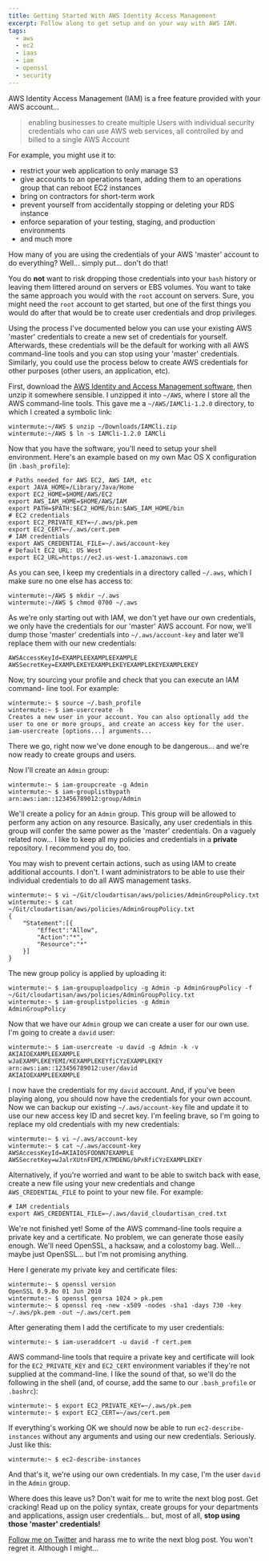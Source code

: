 ```yaml
---
title: Getting Started With AWS Identity Access Management
excerpt: Follow along to get setup and on your way with AWS IAM.
tags:
  - aws
  - ec2
  - iaas
  - iam
  - openssl
  - security
---
```


AWS Identity Access Management (IAM) is a free feature provided with your AWS
account...

> enabling businesses to create multiple Users with individual security credentials who can use AWS web services, all controlled by and billed to a single AWS Account

For example, you might use it to:

  * restrict your web application to only manage S3
  * give accounts to an operations team, adding them to an operations group that can reboot EC2 instances
  * bring on contractors for short-term work
  * prevent yourself from accidentally stopping or deleting your RDS instance
  * enforce separation of your testing, staging, and production environments
  * and much more
  
How many of you are using the credentials of your AWS 'master' account to do everything? Well... simply put... don't do that!

You do **not** want to risk dropping those credentials into your `bash` history or leaving them littered around on servers or EBS volumes. You want to take the same approach you would with the `root` account on servers. Sure, you might need the `root` account to get started, but one of the first things you would do after that would be to create user credentials and drop privileges.

Using the process I've documented below you can use your existing AWS 'master' credentials to create a new set of credentials for yourself. Afterwards, these credentials will be the default for working with all AWS command-line tools and you can stop using your 'master' credentials. Similarly, you could use the process below to create AWS credentials for other purposes (other users, an application, etc).

First, download the [AWS Identity and Access Management software](http://aws.amazon.com/developertools/AWS-Identity-and-Access-Management/4143), then unzip it somewhere sensible. I unzipped it into `~/AWS`, where I store all the AWS command-line tools. This gave me a `~/AWS/IAMCli-1.2.0` directory, to which I created a symbolic link:


~~~ console
wintermute:~/AWS $ unzip ~/Downloads/IAMCli.zip
wintermute:~/AWS $ ln -s IAMCli-1.2.0 IAMCli
~~~

Now that you have the software, you'll need to setup your shell environment.  Here's an example based on my own Mac OS X configuration (in `.bash_profile`):

~~~ shell
# Paths needed for AWS EC2, AWS IAM, etc
export JAVA_HOME=/Library/Java/Home
export EC2_HOME=$HOME/AWS/EC2
export AWS_IAM_HOME=$HOME/AWS/IAM
export PATH=$PATH:$EC2_HOME/bin:$AWS_IAM_HOME/bin  
# EC2 credentials
export EC2_PRIVATE_KEY=~/.aws/pk.pem
export EC2_CERT=~/.aws/cert.pem  
# IAM credentials
export AWS_CREDENTIAL_FILE=~/.aws/account-key  
# Default EC2 URL: US West
export EC2_URL=https://ec2.us-west-1.amazonaws.com
~~~

As you can see, I keep my credentials in a directory called `~/.aws`, which I make sure no one else has access to:

~~~ console
wintermute:~/AWS $ mkdir ~/.aws
wintermute:~/AWS $ chmod 0700 ~/.aws
~~~

As we're only starting out with IAM, we don't yet have our own credentials, we only have the credentials for our 'master' AWS account. For now, we'll dump those 'master' credentials into `~/.aws/account-key` and later we'll replace them with our new credentials:


~~~ text
AWSAccessKeyId=EXAMPLEEXAMPLEEXAMPLE
AWSSecretKey=EXAMPLEKEYEXAMPLEKEYEXAMPLEKEYEXAMPLEKEY
~~~

Now, try sourcing your profile and check that you can execute an IAM command- line tool. For example:

~~~ console
wintermute:~ $ source ~/.bash_profile
wintermute:~ $ iam-usercreate -h  
Creates a new user in your account. You can also optionally add the user to one or more groups, and create an access key for the user.  
iam-usercreate [options...] arguments...  
~~~

There we go, right now we've done enough to be dangerous... and we're now ready to create groups and users.

Now I'll create an `Admin` group:

~~~ console
wintermute:~ $ iam-groupcreate -g Admin
wintermute:~ $ iam-grouplistbypath
arn:aws:iam::123456789012:group/Admin
~~~

We'll create a policy for an `Admin` group. This group will be allowed to perform any action on any resource. Basically, any user credentials in this group will confer the same power as the 'master' credentials. On a vaguely related now... I like to keep all my policies and credentials in a **private** repository. I recommend you do, too.

You may wish to prevent certain actions, such as using IAM to create additional accounts. I don't. I want administrators to be able to use their individual credentials to do all AWS management tasks.

~~~ console
wintermute:~ $ vi ~/Git/cloudartisan/aws/policies/AdminGroupPolicy.txt
wintermute:~ $ cat ~/Git/cloudartisan/aws/policies/AdminGroupPolicy.txt
{
    "Statement":[{
        "Effect":"Allow",
        "Action":"*",
        "Resource":"*"
    }]
}
~~~

The new group policy is applied by uploading it:
    
~~~ console
wintermute:~ $ iam-groupuploadpolicy -g Admin -p AdminGroupPolicy -f ~/Git/cloudartisan/aws/policies/AdminGroupPolicy.txt
wintermute:~ $ iam-grouplistpolicies -g Admin
AdminGroupPolicy
~~~

Now that we have our `Admin` group we can create a user for our own use. I'm going to create a `david` user:

~~~ console
wintermute:~ $ iam-usercreate -u david -g Admin -k -v
AKIAIOEXAMPLEEXAMPLE
wJaEXAMPLEKEYEMI/KEXAMPLEKEYfiCYzEXAMPLEKEY
arn:aws:iam::123456789012:user/david
AKIAIOEXAMPLEEXAMPLE
~~~

I now have the credentials for my `david` account. And, if you've been playing along, you should now have the credentials for your own account. Now we can backup our existing `~/.aws/account-key` file and update it to use our new access key ID and secret key. I'm feeling brave, so I'm going to replace my old credentials with my new credentials:

~~~ console
wintermute:~ $ vi ~/.aws/account-key
wintermute:~ $ cat ~/.aws/account-key
AWSAccessKeyId=AKIAIOSFODNN7EXAMPLE
AWSSecretKey=wJalrXUtnFEMI/K7MDENG/bPxRfiCYzEXAMPLEKEY
~~~

Alternatively, if you're worried and want to be able to switch back with ease, create a new file using your new credentials and change `AWS_CREDENTIAL_FILE` to point to your new file. For example:

~~~ shell
# IAM credentials
export AWS_CREDENTIAL_FILE=~/.aws/david_cloudartisan_cred.txt
~~~

We're not finished yet! Some of the AWS command-line tools require a private key and a certificate. No problem, we can generate those easily enough. We'll need OpenSSL, a hacksaw, and a colostomy bag. Well... maybe just OpenSSL...  but I'm not promising anything.

Here I generate my private key and certificate files:

~~~ console
wintermute:~ $ openssl version
OpenSSL 0.9.8o 01 Jun 2010
wintermute:~ $ openssl genrsa 1024 > pk.pem
wintermute:~ $ openssl req -new -x509 -nodes -sha1 -days 730 -key ~/.aws/pk.pem -out ~/.aws/cert.pem
~~~

After generating them I add the certificate to my user credentials:

~~~ console
wintermute:~ $ iam-useraddcert -u david -f cert.pem
~~~

AWS command-line tools that require a private key and certificate will look for the `EC2_PRIVATE_KEY` and `EC2_CERT` environment variables if they're not supplied at the command-line. I like the sound of that, so we'll do the following in the shell (and, of course, add the same to our `.bash_profile` or `.bashrc`):

~~~ console
wintermute:~ $ export EC2_PRIVATE_KEY=~/.aws/pk.pem
wintermute:~ $ export EC2_CERT=~/aws/cert.pem
~~~

If everything's working OK we should now be able to run `ec2-describe- instances` without any arguments and using our new credentials. Seriously.  Just like this:

~~~ console
wintermute:~ $ ec2-describe-instances
~~~

And that's it, we're using our own credentials. In my case, I'm the user `david` in the `Admin` group.

Where does this leave us? Don't wait for me to write the next blog post. Get cracking! Read up on the policy syntax, create groups for your departments and applications, assign user credentials... but, most of all, **stop using those 'master' credentials!**

[Follow me on Twitter](http://twitter.com/davidltaylor) and harass me to write the next blog post. You won't regret it. Although I might...
